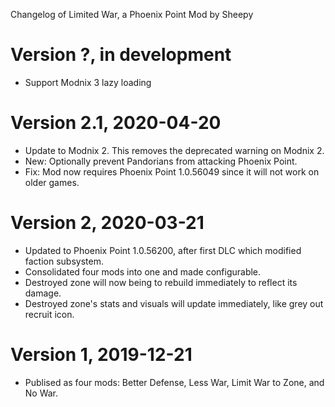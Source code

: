 Changelog of Limited War, a Phoenix Point Mod by Sheepy

# Version ?,  in development

* Support Modnix 3 lazy loading

# Version 2.1, 2020-04-20

* Update to Modnix 2. This removes the deprecated warning on Modnix 2.
* New: Optionally prevent Pandorians from attacking Phoenix Point.
* Fix: Mod now requires Phoenix Point 1.0.56049 since it will not work on older games.

# Version 2, 2020-03-21

* Updated to Phoenix Point 1.0.56200, after first DLC which modified faction subsystem.
* Consolidated four mods into one and made configurable.
* Destroyed zone will now being to rebuild immediately to reflect its damage.
* Destroyed zone's stats and visuals will update immediately, like grey out recruit icon.

# Version 1, 2019-12-21

* Publised as four mods: Better Defense, Less War, Limit War to Zone, and No War.
